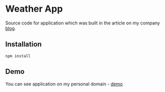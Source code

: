 # Weather App
Source code for application which was built in the article on my  company [blog](http://tiptopdesign.pl/asystent-pogody-js/).

## Installation
`npm install`

## Demo
You can see application on my personal domain - [demo](http://weather-app.tiptopdesign.pl)

